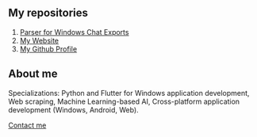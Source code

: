 ## My repositories
1. <a href="https://github.com/Vineel180/WhatsappChatExport_Parser">Parser for Windows Chat Exports</a>
2. <a href="https://github.com/Vineel180/Vineel180.github.io">My Website</a>
3. <a href="https://github.com/Vineel180/Vineel180">My Github Profile</a>

## About me
Specializations: Python and Flutter for Windows application development, Web scraping, Machine Learning-based AI, Cross-platform application development (Windows, Android, Web).

<a href="https://vineel180.github.io#contactMe">Contact me</a>
